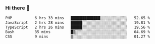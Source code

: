 ### Hi there 🌱
<!--START_SECTION:waka-->

```txt
PHP          6 hrs 33 mins   █████████████░░░░░░░░░░░░   52.65 %
JavaScript   2 hrs 28 mins   █████░░░░░░░░░░░░░░░░░░░░   19.81 %
TypeScript   2 hrs 26 mins   █████░░░░░░░░░░░░░░░░░░░░   19.56 %
Bash         35 mins         █▒░░░░░░░░░░░░░░░░░░░░░░░   04.69 %
CSS          9 mins          ▒░░░░░░░░░░░░░░░░░░░░░░░░   01.27 %
```

<!--END_SECTION:waka-->
<!--
**Dieg0raf/Dieg0raf** is a ✨ _special_ ✨ repository because its `README.md` (this file) appears on your GitHub profile.

Here are some ideas to get you started:

- 🔭 I’m currently working on ...
- 🌱 I’m currently learning ...
- 👯 I’m looking to collaborate on ...
- 🤔 I’m looking for help with ...
- 💬 Ask me about ...
- 📫 How to reach me: ...
- 😄 Pronouns: ...
- ⚡ Fun fact: ...
-->
